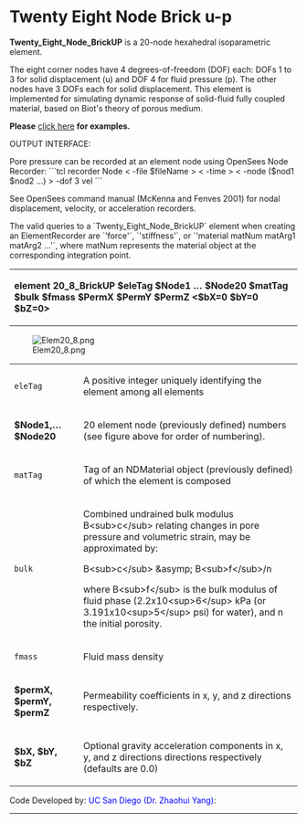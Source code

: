 # Twenty Eight Node Brick u-p

<strong>Twenty_Eight_Node_BrickUP</strong> is a 20-node hexahedral
isoparametric element.

<p>The eight corner nodes have 4 degrees-of-freedom (DOF) each: DOFs 1
to 3 for solid displacement (u) and DOF 4 for fluid pressure (p). The
other nodes have 3 DOFs each for solid displacement. This element is
implemented for simulating dynamic response of solid-fluid fully coupled
material, based on Biot's theory of porous medium.</p>
<p><strong>Please</strong> <a
href="PressureDependMultiYield02-Example_3" title="wikilink"> click
here</a> <strong>for examples.</strong></p>

<p>OUTPUT INTERFACE:</p>
Pore pressure can be recorded at an element node using OpenSees Node
Recorder:
```tcl
recorder Node < -file $fileName > < -time > < -node ($nod1 $nod2 …) > -dof 3 vel
```

See OpenSees command manual (McKenna and Fenves 2001) for nodal
displacement, velocity, or acceleration recorders.

<p>The valid queries to a `Twenty_Eight_Node_BrickUP` element when
creating an ElementRecorder are `'force'`, `'stiffness'`, or `'material
matNum matArg1 matArg2 ...'`, where matNum represents the material object
at the corresponding integration point.

<table>
<tbody>
<tr class="odd">
<td><p><strong>element 20_8_BrickUP $eleTag $Node1 … $Node20 $matTag
$bulk $fmass $PermX $PermY $PermZ &lt;$bX=0 $bY=0
$bZ=0&gt;</strong></p></td>
</tr>
</tbody>
</table>
<figure>
<img src="/_static/wiki/Elem20_8.png" title="Elem20_8.png" alt="Elem20_8.png" />
<figcaption aria-hidden="true">Elem20_8.png</figcaption>
</figure>
<table>
<tbody>
<tr class="odd">
<td><code class="parameter-table-variable">eleTag</code></td>
<td><p>A positive integer uniquely identifying the element among all
elements</p></td>
</tr>
<tr class="even">
<td><p><strong>$Node1,… $Node20</strong></p></td>
<td><p>20 element node (previously defined) numbers (see figure above
for order of numbering).</p></td>
</tr>
<tr class="odd">
<td><code class="parameter-table-variable">matTag</code></td>
<td><p>Tag of an NDMaterial object (previously defined) of which the
element is composed</p></td>
</tr>
<tr class="even">
<td><code class="parameter-table-variable">bulk</code></td>
<td><p>Combined undrained bulk modulus B&lt;sub&gt;c&lt;/sub&gt;
relating changes in pore pressure and volumetric strain, may be
approximated by:</p>
<p>B&lt;sub&gt;c&lt;/sub&gt; &amp;asymp; B&lt;sub&gt;f&lt;/sub&gt;/n</p>
<p>where B&lt;sub&gt;f&lt;/sub&gt; is the bulk modulus of fluid phase
(2.2x10&lt;sup&gt;6&lt;/sup&gt; kPa (or 3.191x10&lt;sup&gt;5&lt;/sup&gt;
psi) for water), and n the initial porosity.</p></td>
</tr>
<tr class="odd">
<td><code class="parameter-table-variable">fmass</code></td>
<td><p>Fluid mass density</p></td>
</tr>
<tr class="even">
<td><p><strong>$permX, $permY, $permZ</strong></p></td>
<td><p>Permeability coefficients in x, y, and z directions
respectively.</p></td>
</tr>
<tr class="odd">
<td><p><strong>$bX, $bY, $bZ</strong></p></td>
<td><p>Optional gravity acceleration components in x, y, and z
directions directions respectively (defaults are 0.0)</p></td>
</tr>
</tbody>
</table>
<p>Code Developed by: <span style="color:blue"> UC San Diego (Dr.
Zhaohui Yang)</span>:</p>
<hr />


